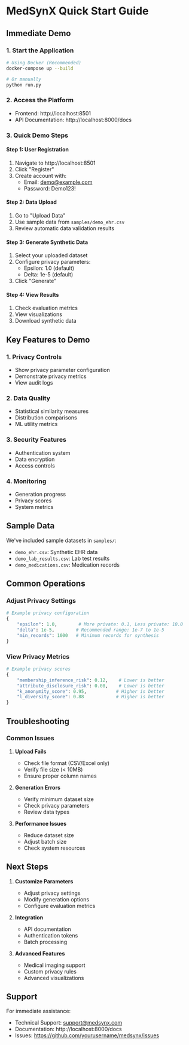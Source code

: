 # MedSynX Quick Start Guide

## Immediate Demo

### 1. Start the Application
```bash
# Using Docker (Recommended)
docker-compose up --build

# Or manually
python run.py
```

### 2. Access the Platform
- Frontend: http://localhost:8501
- API Documentation: http://localhost:8000/docs

### 3. Quick Demo Steps

#### Step 1: User Registration
1. Navigate to http://localhost:8501
2. Click "Register"
3. Create account with:
   - Email: demo@example.com
   - Password: Demo123!

#### Step 2: Data Upload
1. Go to "Upload Data"
2. Use sample data from `samples/demo_ehr.csv`
3. Review automatic data validation results

#### Step 3: Generate Synthetic Data
1. Select your uploaded dataset
2. Configure privacy parameters:
   - Epsilon: 1.0 (default)
   - Delta: 1e-5 (default)
3. Click "Generate"

#### Step 4: View Results
1. Check evaluation metrics
2. View visualizations
3. Download synthetic data

## Key Features to Demo

### 1. Privacy Controls
- Show privacy parameter configuration
- Demonstrate privacy metrics
- View audit logs

### 2. Data Quality
- Statistical similarity measures
- Distribution comparisons
- ML utility metrics

### 3. Security Features
- Authentication system
- Data encryption
- Access controls

### 4. Monitoring
- Generation progress
- Privacy scores
- System metrics

## Sample Data

We've included sample datasets in `samples/`:
- `demo_ehr.csv`: Synthetic EHR data
- `demo_lab_results.csv`: Lab test results
- `demo_medications.csv`: Medication records

## Common Operations

### Adjust Privacy Settings
```python
# Example privacy configuration
{
    "epsilon": 1.0,        # More private: 0.1, Less private: 10.0
    "delta": 1e-5,        # Recommended range: 1e-7 to 1e-5
    "min_records": 1000   # Minimum records for synthesis
}
```

### View Privacy Metrics
```python
# Example privacy scores
{
    "membership_inference_risk": 0.12,    # Lower is better
    "attribute_disclosure_risk": 0.08,    # Lower is better
    "k_anonymity_score": 0.95,           # Higher is better
    "l_diversity_score": 0.88            # Higher is better
}
```

## Troubleshooting

### Common Issues

1. **Upload Fails**
   - Check file format (CSV/Excel only)
   - Verify file size (< 10MB)
   - Ensure proper column names

2. **Generation Errors**
   - Verify minimum dataset size
   - Check privacy parameters
   - Review data types

3. **Performance Issues**
   - Reduce dataset size
   - Adjust batch size
   - Check system resources

## Next Steps

1. **Customize Parameters**
   - Adjust privacy settings
   - Modify generation options
   - Configure evaluation metrics

2. **Integration**
   - API documentation
   - Authentication tokens
   - Batch processing

3. **Advanced Features**
   - Medical imaging support
   - Custom privacy rules
   - Advanced visualizations

## Support

For immediate assistance:
- Technical Support: support@medsynx.com
- Documentation: http://localhost:8000/docs
- Issues: https://github.com/yourusername/medsynx/issues 